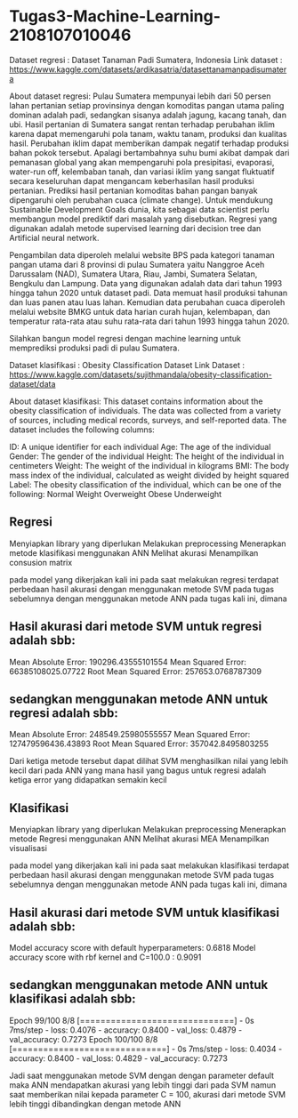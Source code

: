 # Tugas3-Machine-Learning-2108107010046

Dataset regresi : Dataset Tanaman Padi Sumatera, Indonesia
Link dataset : https://www.kaggle.com/datasets/ardikasatria/datasettanamanpadisumatera

About dataset regresi: 
Pulau Sumatera mempunyai lebih dari 50 persen lahan pertanian setiap provinsinya dengan komoditas pangan utama paling dominan adalah padi, sedangkan sisanya adalah jagung, kacang tanah, dan ubi. Hasil pertanian di Sumatera sangat rentan terhadap perubahan iklim karena dapat memengaruhi pola tanam, waktu tanam, produksi dan kualitas hasil. Perubahan iklim dapat memberikan dampak negatif terhadap produksi bahan pokok tersebut. Apalagi bertambahnya suhu bumi akibat dampak dari pemanasan global yang akan mempengaruhi pola presipitasi, evaporasi, water-run off, kelembaban tanah, dan variasi iklim yang sangat fluktuatif secara keseluruhan dapat mengancam keberhasilan hasil produksi pertanian. Prediksi hasil pertanian komoditas bahan pangan banyak dipengaruhi oleh perubahan cuaca (climate change). Untuk mendukung Sustainable Development Goals dunia, kita sebagai data scientist perlu membangun model prediktif dari masalah yang disebutkan. Regresi yang digunakan adalah metode supervised learning dari decision tree dan Artificial neural network.

Pengambilan data diperoleh melalui website BPS pada kategori tanaman pangan utama dari 8 provinsi di pulau Sumatera yaitu Nanggroe Aceh Darussalam (NAD), Sumatera Utara, Riau, Jambi, Sumatera Selatan, Bengkulu dan Lampung. Data yang digunakan adalah data dari tahun 1993 hingga tahun 2020 untuk dataset padi. Data memuat hasil produksi tahunan dan luas panen atau luas lahan. Kemudian data perubahan cuaca diperoleh melalui website BMKG untuk data harian curah hujan, kelembapan, dan temperatur rata-rata atau suhu rata-rata dari tahun 1993 hingga tahun 2020.

Silahkan bangun model regresi dengan machine learning untuk memprediksi produksi padi di pulau Sumatera.

Dataset klasifikasi : Obesity Classification Dataset
Link Dataset : https://www.kaggle.com/datasets/sujithmandala/obesity-classification-dataset/data

About dataset klasifikasi: 
This dataset contains information about the obesity classification of individuals. The data was collected from a variety of sources, including medical records, surveys, and self-reported data. The dataset includes the following columns:

ID: A unique identifier for each individual
Age: The age of the individual
Gender: The gender of the individual
Height: The height of the individual in centimeters
Weight: The weight of the individual in kilograms
BMI: The body mass index of the individual, calculated as weight divided by height squared
Label: The obesity classification of the individual, which can be one of the following:
Normal Weight
Overweight
Obese
Underweight

## Regresi
Menyiapkan library yang diperlukan
Melakukan preprocessing
Menerapkan metode klasifikasi menggunakan ANN
Melihat akurasi
Menampilkan consusion matrix

pada model yang dikerjakan kali ini pada saat melakukan regresi terdapat perbedaan hasil akurasi dengan menggunakan metode SVM pada tugas sebelumnya dengan menggunakan metode ANN pada tugas kali ini, dimana
## Hasil akurasi dari metode SVM untuk regresi adalah sbb:

Mean Absolute Error: 190296.43555101554
Mean Squared Error: 66385108025.07722
Root Mean Squared Error: 257653.0768787309

## sedangkan menggunakan metode ANN untuk regresi adalah sbb:

Mean Absolute Error: 248549.25980555557
Mean Squared Error: 127479596436.43893
Root Mean Squared Error: 357042.8495803255

Dari ketiga metode tersebut dapat dilihat SVM menghasilkan nilai yang lebih kecil dari pada ANN yang mana hasil yang bagus untuk regresi adalah ketiga error yang didapatkan semakin kecil

## Klasifikasi
Menyiapkan library yang diperlukan
Melakukan preprocessing
Menerapkan metode Regresi menggunakan ANN
Melihat akurasi MEA
Menampilkan visualisasi

pada model yang dikerjakan kali ini pada saat melakukan klasifikasi terdapat perbedaan hasil akurasi dengan menggunakan metode SVM pada tugas sebelumnya dengan menggunakan metode ANN pada tugas kali ini, dimana
## Hasil akurasi dari metode SVM untuk klasifikasi adalah sbb: 

Model accuracy score with default hyperparameters: 0.6818
Model accuracy score with rbf kernel and C=100.0 : 0.9091

## sedangkan menggunakan metode ANN untuk klasifikasi adalah sbb:
Epoch 99/100
8/8 [==============================] - 0s 7ms/step - loss: 0.4076 - accuracy: 0.8400 - val_loss: 0.4879 - val_accuracy: 0.7273
Epoch 100/100
8/8 [==============================] - 0s 7ms/step - loss: 0.4034 - accuracy: 0.8400 - val_loss: 0.4829 - val_accuracy: 0.7273

Jadi saat menggunakan metode SVM dengan dengan parameter default maka ANN mendapatkan akurasi yang lebih tinggi dari pada SVM namun saat memberikan nilai kepada parameter C = 100, akurasi dari metode SVM lebih tinggi dibandingkan dengan metode ANN

















